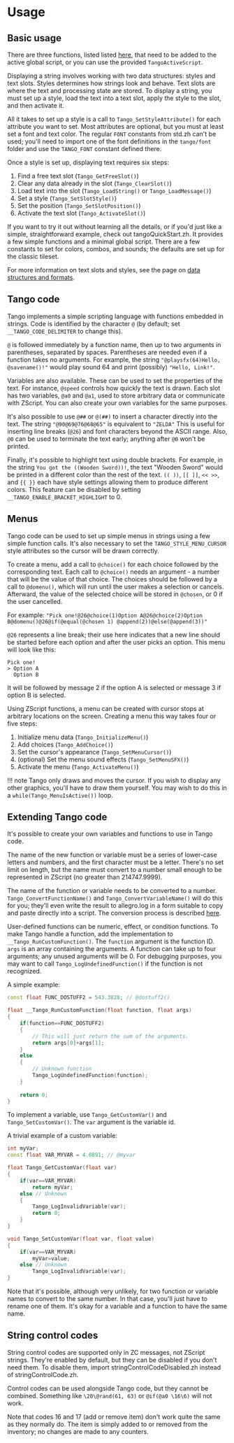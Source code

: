 # Usage

## Basic usage

There are three functions, listed listed [here](zscriptFuncs.md#global-script),
that need to be added to the active global script, or you can use the provided
`TangoActiveScript`.

Displaying a string involves working with two data structures: styles and
text slots. Styles determines how strings look and behave. Text slots are
where the text and processing state are stored. To display a string, you must
set up a style, load the text into a text slot, apply the style to the slot,
and then activate it.

All it takes to set up a style is a call to `Tango_SetStyleAttribute()` for
each attribute you want to set. Most attributes are optional, but you must
at least set a font and text color. The regular `FONT` constants from std.zh
can't be used; you'll need to import one of the font definitions in the
`tango/font` folder and use the `TANGO_FONT` constant defined there.

Once a style is set up, displaying text requires six steps:

1. Find a free text slot (`Tango_GetFreeSlot()`)
2. Clear any data already in the slot (`Tango_ClearSlot()`)
3. Load text into the slot (`Tango_LoadString()` or `Tango_LoadMessage()`)
4. Set a style (`Tango_SetSlotStyle()`)
5. Set the position (`Tango_SetSlotPosition()`)
6. Activate the text slot (`Tango_ActivateSlot()`)

If you want to try it out without learning all the details, or if you'd
just like a simple, straightforward example, check out tangoQuickStart.zh.
It provides a few simple functions and a minimal global script. There are
a few constants to set for colors, combos, and sounds; the defaults are
set up for the classic tileset.

For more information on text slots and styles, see the page on [data structures
and formats](dataFormats.md).

## Tango code

Tango implements a simple scripting language with functions embedded
in strings. Code is identified by the character `@` (by default;
set `__TANGO_CODE_DELIMITER` to change this).

`@` is followed immediately by a function name, then up to two arguments
in parentheses, separated by spaces. Parentheses are needed even if
a function takes no arguments. For example, the string
`"@playsfx(64)Hello, @savename()!"` would play sound 64 and print (possibly)
`"Hello, Link!"`.

Variables are also available. These can be used to set the properties of
the text. For instance, `@speed` controls how quickly the text is drawn.
Each slot has two variables, `@a0` and `@a1`, used to store arbitrary data or
communicate with ZScript. You can also create your own variables for
the same purposes.

It's also possible to use `@##` or `@(##)` to insert a character directly into
the text. The string `"@90@69@76@68@65"` is equivalent to `"ZELDA"` This is
useful for inserting line breaks (`@26`) and font characters beyond the
ASCII range. Also, `@0` can be used to terminate the text early; anything after
`@0` won't be printed.

Finally, it's possible to highlight text using double brackets. For example,
in the string `You got the ((Wooden Sword))!`, the text "Wooden Sword" would
be printed in a different color than the rest of the text. `(( ))`, `[[ ]]`,
`<< >>`, and `{{ }}` each have style settings allowing them to produce
different colors. This feature can be disabled by setting
`__TANGO_ENABLE_BRACKET_HIGHLIGHT` to 0.


## Menus

Tango code can be used to set up simple menus in strings using a few simple
function calls. It's also necessary to set the `TANGO_STYLE_MENU_CURSOR`
style attributes so the cursor will be drawn correctly.

To create a menu, add a call to `@choice()` for each choice followed by the
corresponding text. Each call to `@choice()` needs an argument - a number that
will be the value of that choice. The choices should be followed by a call to
`@domenu()`, which will run until the user makes a selection or cancels.
Afterward, the value of the selected choice will be stored in `@chosen`, or 0
if the user cancelled.

For example:
`"Pick one!@26@choice(1)Option A@26@choice(2)Option B@domenu()@26@if(@equal(@chosen 1) @append(2))@else(@append(3))"`

`@26` represents a line break; their use here indicates that a new line should
be started before each option and after the user picks an option. This menu
will look like this:

    Pick one!
    > Option A
      Option B

It will be followed by message 2 if the option A is selected or message 3 if
option B is selected.

Using ZScript functions, a menu can be created with cursor stops at arbitrary
locations on the screen. Creating a menu this way takes four or five steps:

1. Initialize menu data (`Tango_InitializeMenu()`)
2. Add choices (`Tango_AddChoice()`)
3. Set the cursor's appearance (`Tango_SetMenuCursor()`)
4. (optional) Set the menu sound effects (`Tango_SetMenuSFX()`)
5. Activate the menu (`Tango_ActivateMenu()`)

!!! note
    Tango only draws and moves the cursor. If you wish to display any other
    graphics, you'll have to draw them yourself. You may wish to do this
    in a `while(Tango_MenuIsActive())` loop.

## Extending Tango code

It's possible to create your own variables and functions to use in Tango code.

The name of the new function or variable must be a series of lower-case
letters and numbers, and the first character must be a letter. There's no
set limit on length, but the name must convert to a number small enough
to be represented in ZScript (no greater than 214747.9999).

The name of the function or variable needs to be converted to a number.
`Tango_ConvertFunctionName()` and `Tango_ConvertVariableName()` will do this
for you; they'll even write the result to allegro.log in a form suitable
to copy and paste directly into a script. The conversion process is described
[here](dataFormats.md#identifier-conversion).

User-defined functions can be numeric, effect, or condition functions.
To make Tango handle a function, add the implementation to
`__Tango_RunCustomFunction()`. The `function` argument is the function ID.
`args` is an array containing the arguments. A function can take up to four
arguments; any unused arguments will be 0. For debugging purposes, you may
want to call `Tango_LogUndefinedFunction()` if the function is not recognized.

A simple example:

```cpp
const float FUNC_DOSTUFF2 = 543.3828; // @dostuff2()

float __Tango_RunCustomFunction(float function, float args)
{
    if(function==FUNC_DOSTUFF2)
    {
        // This will just return the sum of the arguments.
        return args[0]+args[1];
    }
    else
    {
        // Unknown function
        Tango_LogUndefinedFunction(function);
    }
    
    return 0;
}
```

To implement a variable, use `Tango_GetCustomVar()` and `Tango_SetCustomVar()`.
The `var` argument is the variable id.

A trivial example of a custom variable:

```cpp
int myVar;
const float VAR_MYVAR = 4.0891; // @myvar

float Tango_GetCustomVar(float var)
{
    if(var==VAR_MYVAR)
        return myVar;
    else // Unknown
    {
        Tango_LogInvalidVariable(var);
        return 0;
    }
}

void Tango_SetCustomVar(float var, float value)
{
    if(var==VAR_MYVAR)
        myVar=value;
    else // Unknown
        Tango_LogInvalidVariable(var);
}
```

Note that it's possible, although very unlikely, for two function or variable
names to convert to the same number. In that case, you'll just have to rename
one of them. It's okay for a variable and a function to have the same name.

## String control codes

String control codes are supported only in ZC messages, not ZScript strings.
They're enabled by default, but they can be disabled if you don't need them.
To disable them, import stringControlCodeDisabled.zh instead of
stringControlCode.zh.

Control codes can be used alongside Tango code, but they cannot be combined.
Something like `\20\@rand(61, 63)` or `@if(@a0 \16\6)` will not work.

Note that codes 16 and 17 (add or remove item) don't work quite the same
as they normally do. The item is simply added to or removed from the inventory;
no changes are made to any counters.

